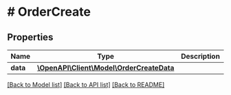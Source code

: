 # # OrderCreate

## Properties

Name | Type | Description | Notes
------------ | ------------- | ------------- | -------------
**data** | [**\OpenAPI\Client\Model\OrderCreateData**](OrderCreateData.md) |  |

[[Back to Model list]](../../README.md#models) [[Back to API list]](../../README.md#endpoints) [[Back to README]](../../README.md)
